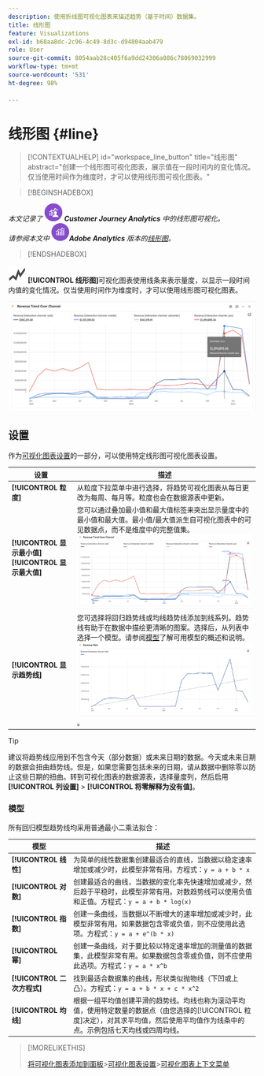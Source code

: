 ```yaml
---
description: 使用折线图可视化图表来描述趋势（基于时间）数据集。
title: 线形图
feature: Visualizations
exl-id: b68aa8dc-2c96-4c49-8d3c-d94804aab479
role: User
source-git-commit: 8054aab28c405f6a9dd24306a086c78069032999
workflow-type: tm+mt
source-wordcount: '531'
ht-degree: 98%

---
```


# 线形图 {#line}

<!-- markdownlint-disable MD034 -->

>[!CONTEXTUALHELP]
>id="workspace_line_button"
>title="线形图"
>abstract="创建一个线形图可视化图表，展示值在一段时间内的变化情况。仅当使用时间作为维度时，才可以使用线形图可视化图表。"

<!-- markdownlint-enable MD034 -->


>[!BEGINSHADEBOX]

_本文记录了_ ![CustomerJourneyAnalytics](/help/assets/icons/CustomerJourneyAnalytics.svg) _&#x200B;**Customer Journey Analytics** 中的线形图可视化。_<br/>_请参阅本文中_ ![AdobeAnalytics](/help/assets/icons/AdobeAnalytics.svg) _&#x200B;**Adobe Analytics** 版本的[线形图](https://experienceleague.adobe.com/zh-hans/docs/analytics/analyze/analysis-workspace/visualizations/line)。_

>[!ENDSHADEBOX]


![GraphTrend](/help/assets/icons/GraphTrend.svg) **[!UICONTROL 线形图]**&#x200B;可视化图表使用线条来表示量度，以显示一段时间内值的变化情况。仅当使用时间作为维度时，才可以使用线形图可视化图表。

![线形图可视化图表](assets/line-viz.png)


## 设置

作为[可视化图表设置](freeform-analysis-visualizations.md#settings)的一部分，可以使用特定线形图可视化图表设置。

| 设置 | 描述 |
|---|---|
| **[!UICONTROL 粒度]** | 从粒度下拉菜单中进行选择，将趋势可视化图表从每日更改为每周、每月等。粒度也会在数据源表中更新。 |
| **[!UICONTROL 显示最小值]** <br/>**[!UICONTROL 显示最大值&#x200B;]** | 您可以通过叠加最小值和最大值标签来突出显示量度中的最小值和最大值。最小值/最大值派生自可视化图表中的可见数据点，而不是维度中的完整值集。<br/>![带有最小值和最大值标签的叠加。](assets/min-max-labels.png) |
| **[!UICONTROL 显示趋势线]** | 您可选择将回归趋势线或均线趋势线添加到线系列。趋势线有助于在数据中描绘更清晰的图案。选择后，从列表中选择一个模型。请参阅[模型](#models)了解可用模型的概述和说明。<br/>![线性趋势线](assets/show-linear-trendline.png)。 |

>[!TIP]
>
>建议将趋势线应用到不包含今天（部分数据）或未来日期的数据。今天或未来日期的数据会扭曲趋势线。但是，如果您需要包括未来的日期，请从数据中删除零以防止这些日期的扭曲。转到可视化图表的数据源表，选择量度列，然后启用&#x200B;**[!UICONTROL 列设置]** > **[!UICONTROL 将零解释为没有值]**。



### 模型

所有回归模型趋势线均采用普通最小二乘法拟合：

| 模型 | 描述 |
| --- | --- |
| **[!UICONTROL 线性]** | 为简单的线性数据集创建最适合的直线，当数据以稳定速率增加或减少时，此模型非常有用。方程式：`y = a + b * x` |
| **[!UICONTROL 对数]** | 创建最适合的曲线，当数据的变化率先快速增加或减少，然后趋于平稳时，此模型非常有用。对数趋势线可以使用负值和正值。方程式：`y = a + b * log(x)` |
| **[!UICONTROL 指数]** | 创建一条曲线，当数据以不断增大的速率增加或减少时，此模型非常有用。如果数据包含零或负值，则不应使用此选项。方程式：`y = a + e^(b * x)` |
| **[!UICONTROL 幂]** | 创建一条曲线，对于要比较以特定速率增加的测量值的数据集，此模型非常有用。如果数据包含零或负值，则不应使用此选项。方程式：`y = a * x^b` |
| **[!UICONTROL 二次方程式]** | 找到最适合数据集的曲线，形状类似抛物线（下凹或上凸）。方程式：`y = a + b * x + c * x^2` |
| **[!UICONTROL 均线]** | 根据一组平均值创建平滑的趋势线。均线也称为滚动平均值，使用特定数量的数据点（由您选择的[!UICONTROL 粒度]决定），对其求平均值，然后使用平均值作为线条中的点。示例包括七天均线或四周均线。 |

>[!MORELIKETHIS]
>
>[将可视化图表添加到面板](/help/analysis-workspace/visualizations/freeform-analysis-visualizations.md#add-visualizations-to-a-panel)
>&#x200B;>[可视化图表设置](/help/analysis-workspace/visualizations/freeform-analysis-visualizations.md#settings)
>&#x200B;>[可视化图表上下文菜单](/help/analysis-workspace/visualizations/freeform-analysis-visualizations.md#context-menu)
>

